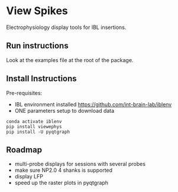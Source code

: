 # View Spikes
Electrophysiology display tools for IBL insertions.

## Run instructions
Look at the examples file at the root of the package.

## Install Instructions

Pre-requisites:
-   IBL environment installed https://github.com/int-brain-lab/iblenv
-   ONE parameters setup to download data

```
conda activate iblenv
pip install viewephys
pip install -U pyqtgraph
```


## Roadmap
- multi-probe displays for sessions with several probes
- make sure NP2.0 4 shanks is supported
- display LFP
- speed up the raster plots in pyqtgraph
